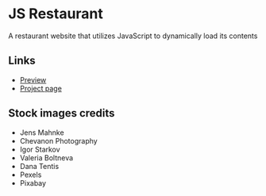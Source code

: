 # JS Restaurant

A restaurant website that utilizes JavaScript to dynamically load its contents

## Links

- [Preview](https://www.theodinproject.com/courses/javascript/lessons/restaurant-page)
- [Project page](https://htmlpreview.github.io/?https://github.com/nmacawile/js-restaurant/blob/master/dist/index.html)

## Stock images credits

- Jens Mahnke
- Chevanon Photography 
- Igor Starkov 
- Valeria Boltneva
- Dana Tentis 
- Pexels
- Pixabay